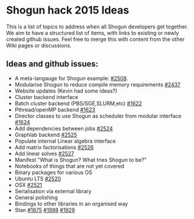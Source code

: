 # Shogun hack 2015 Ideas
This is a list of topics to address when all Shogun developers get together. We aim to have a structured list of items, with links to existing or newly created github issues. Feel free to merge this with content from the other Wiki pages or discussions.

## Ideas and github issues:
* A meta-langauge for Shogun example: [#2508](https://github.com/shogun-toolbox/shogun/issues/2508). 
* Modularise Shogun to reduce compile memory requirements [#2437](https://github.com/shogun-toolbox/shogun/issues/2437)
* Website updates (Kevin had some ideas?)
* Cluster backend interface
 * Batch cluster backend (PBS/SGE,SLURM,etc) [#1622](https://github.com/shogun-toolbox/shogun/issues/1622)
 * Pthread/openMP backend [#1623](https://github.com/shogun-toolbox/shogun/issues/1623)
 * Director classes to use Shogun as scheduler from modular interface [#1624](https://github.com/shogun-toolbox/shogun/issues/1624)
 * Add dependencies between jobs [#2524](https://github.com/shogun-toolbox/shogun/issues/2524)
 * Graphlab backend [#2525](https://github.com/shogun-toolbox/shogun/issues/2525)
* Populate internal Linear algebra interface
 * Add matrix factorisations [#2526](https://github.com/shogun-toolbox/shogun/issues/2526)
 * Add linear solves [#2527](https://github.com/shogun-toolbox/shogun/issues/2527)
* Manifest "What is Shogun? What tries Shogun to be?"
* Notebooks of things that are not yet covered
* Binary packages for various OS 
 * Ubuntu LTS [#2520](https://github.com/shogun-toolbox/shogun/issues/2520)
 * OSX [#2521](https://github.com/shogun-toolbox/shogun/issues/2521)
* Serialisation via external library
* General polishing
* Bindings to other libraries in an organised way
 * Stan [#1875](https://github.com/shogun-toolbox/shogun/issues/1875) [#1998](https://github.com/shogun-toolbox/shogun/issues/1998) [#1929](https://github.com/shogun-toolbox/shogun/issues/1929) 
